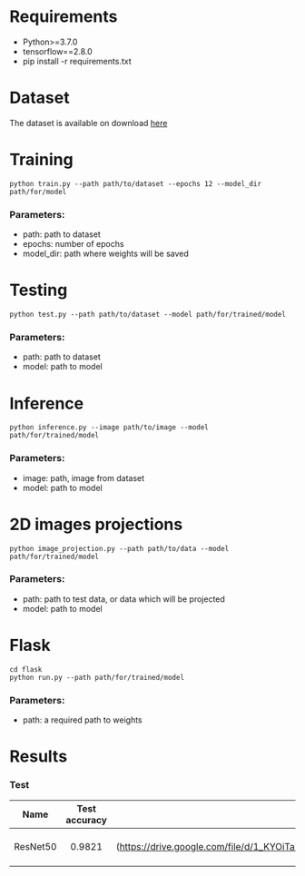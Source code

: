 # Requirements  
* Python>=3.7.0  
* tensorflow==2.8.0  
* pip install -r requirements.txt

# Dataset
The dataset is available on download [here](https://www.kaggle.com/datasets/kritikseth/fruit-and-vegetable-image-recognition)

# Training
`python train.py --path path/to/dataset --epochs 12 --model_dir path/for/model`
### Parameters:
* path: path to dataset  
* epochs: number of epochs  
* model_dir: path where weights will be saved

# Testing
`python test.py --path path/to/dataset --model path/for/trained/model`
### Parameters:
* path: path to dataset  
* model: path to model

# Inference
`python inference.py --image path/to/image --model path/for/trained/model`
### Parameters:
* image: path, image from dataset  
* model: path to model

# 2D images projections
`python image_projection.py --path path/to/data --model path/for/trained/model`
### Parameters:
* path: path to test data, or data which will be projected   
* model: path to model

# Flask
`cd flask`  
`python run.py --path path/for/trained/model`
### Parameters:
* path: a required path to weights   

# Results
### Test
| Name          | Test accuracy | Model  |
| ------------- |:-------------:| -----: |
| ResNet50      | 0.9821        | [model] (https://drive.google.com/file/d/1_KYOiTaZ3MHnKI_Ee3pru1RvXhp2YsUt/view?usp=sharing)  |
